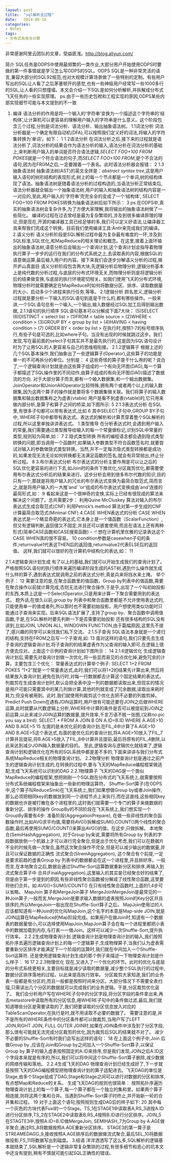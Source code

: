 ```yaml
---
layout: post
title:  "sql解析全过程"
date:   2014-06-16
categories: 
- Notes 
tags:
- 分布式系统与计算
---
```


非常感谢阿里云团队的文章，受益匪浅。http://blog.aliyun.com/

简介
SQL任务是ODPS中使用最频繁的一类作业,大部分用户开始使用ODPS时要做的第一件事情就是学习怎么写ODPS的SQL。ODPS SQL是一种非常灵活的语言,兼容大部分的SQL92规范,也对大规模计算场景做了一些特别的定制。有些用户写出的SQL让人看了之后茅塞顿开的感觉,也有一些神级用户经常写一些1000多行的SQL,让人看的只想撞墙。本文会介绍一下SQL是如何分析解析,并拆解成分布式飞天任务的一些实现原理。
ps.由于一些历史包袱和工程实现的原因,ODPS某些内部实现细节可能与本文提到的不一致
1. 编译
语法分析的作用是将一个输入的‘字符串’变换为一个描述这个字符串的‘结构体’,让计算机可以更容易的理解用户输入的字符串是什么意义。这个阶段包含三个过程,分别是词法分析、语法分析、输出抽象语法树。
1.1词法分析
词法分析器是一个确定有限自动机(DFA),可以按照我们定义好的词法,将输入的字符集转换为‘单词’。如下：
1
1.2语法分析
在词法分析之后,接下来的过程就是语法分析了,词法分析的结果会作为语法分析的输入,语法分析在词法分析的基础上,来判断用户输入的单词是否符合语法逻辑,*SELECT FOO+100 FROM POKES*就是一个符合语法的句子,而*SELECT FOO+100 FROM*,是个不合法的语句,因为在FROM之后,一定要跟着一个表名。此时语法分析器会报错：
2
1.3抽象语法树
抽象语法树(AST)的英文全拼是：*abstract syntax tree*,这是用户输入语句的树形结构的表现形式,树上的每一个节点都是一个单词,树的结构体现了语法。抽象语法树是随着语法分析的过程构造的,当语法分析正常结束后,语法分析器就会输出一个抽象语法树,用户的输入和抽象语法树的结构内容是一一对应的,至此,用户输入的‘字符串’完完全全的变成了一个‘结构体’, SELECT FOO+100 FROM POKES转换为抽象语法树后如下所示：
3
ps.在ODPS中,真实的抽象语法树会复杂许多,为了方便大家理解,我将输出的抽象语法树做了一些简化。
编译的过程在过去曾经是最为复杂繁琐的,涉及到很多编译原理的理论,但是现在,开源的编译器工具已经足够的多,我们可以定义好语法,让编译器工具来帮我们完成这个转换。目前我们使用编译工具:Antlr来完成我们的编译。
2.语义分析
语义分析阶段是SQL解析过程中最为复杂最有难度的一环,涉及到SQL标准,SQL优化,和MapReduce的相关理论和概念。在这里,接着上面环输出的抽象语法树,语意分析后会输出一个查询计划,这个查询计划会指导着物理执行算子一步步的运行在我们的分布式系统之上,去读取表的内容,根据SQL的语意做运算,最后输入用户的内容。接下来我们会逐步分解语义分析的过程,揭开庐山真面目
语义分析阶段包含两大块,先逻辑分析后物理分析,逻辑分析基本上是纯代数的分析过程,与底层的分布式环境无关,而物理分析则是将逻辑分析后的结果做变换,与底层的执行环境密切相关。如我们使用飞天的分布式环境,物理分析时就需要确定在MapReduce时如何将数据分区、排序、读取数据量的大小、启动多少个进程来执行任务,等等。
2.1逻辑分析
顾名思义,逻辑分析过程就是要分析一下输入的SQL语句到底是干什么的,都有哪些操作。一般来讲,一个SQL语句总有一个输入,一个输出,输入数据经过SQL加工后得到输出数据,
2.1.1语句的执行顺序
SQL语句基本可以分解成下面7大块：
(5)SELECT (6)DISTINCT < select list >
(1)FROM < table source >
(2)WHERE < condition >
(3)GROUP BY < group by list >
(4)HAVING < having condition >
(7) ORDER BY < order by list >
在执行时,按照1-7的标号顺序执行,有些子句是可选的,比如where子句。当没有出现的时候就跳过这步。我们发现,写在最前面的select子句其实并不是最先执行的,这是因为SQL语句设计时为了让用SQL的人更容易与自己的思维相衔接。
2.1.2逻辑算子
根据上述的几个SQL基本操作,我们抽象出了一些逻辑算子(Operator),这些算子的功能是单一的不可再拆分的单位。分别是：
4
这些奇怪的算子是干什么用的呢？说白了,一个逻辑查询计划就是由这些算子组成的一个有向无环图(DAG),每一个算子都描述了SQL操作里的不同动作,由算子组成的有向无环图(DAG)描述了数据流的方向.
对于大部分算子而言,都有一个输入数据集,和一个输出数据集。JoinOperator和UnionAllOperator比较特殊,拥有两个或者两个以上的输入数据集,因为这两个算子的操作就是要将多个数据集做关联。我们将算子的输入数据集和输出数据集称之为虚表(vtable)
用户是看不到虚表(vtable)的,它只用来做内部分析,是算子和算子之间的桥梁,如下图所示:
5
2.1.3表达式分析
在SQL里,有很多子句都可以带有表达式,比如
6
其中SELECT子句中,GROUP BY子句中, WHERE子句中都带有表达式。表达式的解析和计算贯穿着整个SQL解析的过程,所以这里单独讲讲表达式。
1.类型推导
在分析表达式时,会遇到用户输入的常量,我们需要通过类型推导给输入的每一个常量做标记,识别SQL中常量的类型,规则较为简单,如：
7
2.隐式类型转换
所有的编程语言都会遇到隐式类型转换的问题,即当调用一个函数时,如果输入参数类型不符合函数签名时,就要尝试对输入的参数做隐式类型转换。当然,并不一定每次隐式类型转换都是成功的,如果发现无法无论如何转换都无法满足函数的签名,就会有异常抛出,终止分析过程。
 8
3.布尔表达式分析
布尔表达式的分析主要作用是可以让之后的SQL优化更容易的进行下去,如Join时的条件下推优化,分区裁剪优化,都需要使用布尔表达式分析后的结果来进行。这步分析会用到很多布尔代数的知识,目的只有一个,那就是将用户输入的冗长的布尔表达式变换为最简合取范式,简而言之,就是将用户输入的一大推’and’ ‘or’组成的布尔表达式变换成由’and’连接的最简形式,如：
9
看起来这是一个很神奇的变换,实际上已经有很现成的算法来解决这个问题了。总共需要2步：
利用Quine McCluskey 算法对输入的布尔表达式生成合取范式(CNF)
利用Petrick’s method 算法对第一步生成的CNF计算最简合取范式(Minimal CNF)
4.CASE WHEN表达式的分析
CASE WHEN表达式是一个略显奇葩的表达式,它本身上是一个值函数（ScalarFunction）,但又有逻辑判断,返回值又不固定,并且还可以嵌套使用,而且在语法上还有两种形式(简单CASE函数和CASE搜索函数) – -! 想在计算机里优雅的记录表达这个CASE WHEN真的很不容易。
10
condition参数是casewhen子句的条件,returnvalue1代表这THEN后的返回值,returnvalue2代表ELSE后的返回值。
这样,我们就可以很好的在计算机中结构化的表达,如：
11
 
2.1.4逻辑查询计划生成
有了以上的基础,我们就可以开始生成我们的查询计划了。严格按照SQL语句的执行顺序来遍历编译阶段生成的AST树,遇到什么操作就生成什么样的算子,遇到表达式就调用之前的表达式分析,真是兵来将挡水来土掩。
举个例子：
12
需要注意的是,在聚合函数里的值函数、Group by列表中的值函数,需要在聚合操作以前就计算完成,否则无法进行聚合操作,于是乎,出现了一个叫初始投影的东西,本质上这是一个SelectOperator,只是用来计算一下聚合需要用到的表达式。
题外话,在很久以前,group by 列表中和聚合函数里都是不允许使用表达式的,只能使用单一的值或者列,所以那时也不需要初始投影。用户想使用类似功能时只能通过子查询来实现。后来SQL语法扩展了,支持了group by、聚合函数中调用值函数,于是,在SQL解析时要先判断一下是否需要初始投影
还有很多结构的SQL没有讲到,比如JOIN, UNION ALL, WINDOWN FUNCTION,由于篇幅原因,这里先不提了,感兴趣的同学可以来找我们私下交流。
2.1.5子查询
SQL语法本身就是一个递归的结构,支持在FROM之后写一个子查询,如:
13
面对这样的语句,我们只要先去生成子查询的逻辑查询计划,将子查询的的结果虚表作为父查询的输入即可,在逻辑上很方便去应对。上面这个示例的查询计划如下图所示：
14
2.1.6逻辑优化
生成逻辑查询计划后,需要先对查询计划做一次优化,将一些显而易见的点优化掉,避免冗余的计算。主要包含三个优化：
常量表达式的计算举个例子:
SELECT 1+2 FROM POKES
“1+2“就是一个常量表达式,此时,我们可以将1+2的结果先计算出来,然后将结果放入查询计划,避免在执行时,对每一行数据都去计算这个固定结果的表达式。
列裁剪在生成查询计划时,默认会把全表中没一列的数据都读取出来,但现实的情况是用户可能只需要其中的某几列做计算,其他的列就变成了冗余数据,读取出来耗时耗力,但没有被用到。此时,我们就使用列裁剪这个优化去把不必要的列裁剪掉。
Predict Push Down在遇有JOIN运算时,用户很有可能还要在JOIN之后做WHERE运算,此时就要从代数逻辑上分析,WHERE中计算的条件是否可以被提前到JOIN之前运算,以此来减少JOIN运算的数据量,提升效率,千言万语不胜一张图,(又称no pic you say a bird):
SELECT * FROM A JOIN B ON A.ID=B.ID WHERE A.AGE>10 AND B.AGE>5
15
左面的是未优化前的查询计划,在FIL_4中计算了A.AGE>10 AND B.AGE>5这个表达式,右面的是优化后的查询计划,将A.AGE>10放入了FIL_7计算并且提前,将B.AGE>5放入了FIL_8中计算并且提前,最后将原有的FIL_4删除,以此来达到减少JOIN输入数据量的目的。
至此,逻辑查询与逻辑优化就结束了,逻辑查询计划和逻辑优化在所有的SQL系统中都是差不多的,下面来讲讲与我们分布式系统MapReduce相关的物理查询计划。
2.2物理分析
物理查询计划是通过之前产生的逻辑查询计划生成的,在转换的过程中,要与飞天的MapReduce编程框架做适配,生成飞天系统可以识别的DAG
2.2.1物理算子
飞天的DAG是一个类似MapReduce的编程框架,想把刚刚一个SQL跑在分布式的飞天系统上,就需要按照分布式系统编程框架来抽象出一些新的物理运算符。
Shuffle-Sort算子(在ODPS中,这个算子叫ReduceSink)在飞天系统上,我们如果想做Group by或者Join操作,那么必须把相同key的数据放到同一个进程节点上来执行,而在这直线,这些相同key的数据也许是被打散在各个进程里的,这时我们就需要一个专门的算子来做数据的重新分区、排序的操作
GroupBy的不同阶段在飞天系统上,我们想实现一个GroupBy需要有4步:
准备阶段(AggregationPrepare), 在做一些非线性的聚合函数操作时,比如AVG求平均值,需要将AVG()拆解成SUM(),COUNT()两个线性的聚合函数,最后再使用SUM()/COUNT()来算出AVG()的值。在这步,只做拆解。
本地聚合(SemiHashAggregation), 对于Group by来说,需要将所有Group by 列表的字段数据放倒一个机器上才可以进行完全聚合,但是出于优化考虑,我们可以在数据片不全的时候先做一次聚合,虽然这次聚合操作不完全,但是可以减少输出的数据量,并且可以保证数据的正确性
流式聚合(StremAggregation), 这个聚合有个前提,一定是要求前趋的虚表Group by 列表中的数据都会在这一个进程里,并且排好序。一般而言,在本地聚合之后,数据会通过Shuffle-Sort运算数据重新分区和排序,再输入到流式聚合算子中
合并(FinalAggregation),这里输入的其实是已经聚合好的结果了,但是由于第一步提到的原因,有些非线性聚合函数被分解成了线性聚合函数,这里要将他们合并。如:AVG()=SUM()/COUNT()
在只有线性聚合函数时,上面的1,4步可以省略。
MapJoin 算子和MergeJoin算子
MergeJoinMergeJoin是最常见的一种Join算子,一般而言,MergeJoin是要求输入数据的虚表按照Join的Key分区并且排序的,所以MergeJoin一般出现在Shuffle-Sort算子之后。
MapJoin使用过的人应该都知道有一种Join的优化叫MapJoin,这个名字的本意是Map-side JOIN,就是JOIN运算在MapReduce的Map阶段完成。如果用户在做Join时,知道有一个数据表的数据量很小,可以选择使用MapJoin,MapJoin算子会在每一个进程里都把小表中的数据加载到内存,与打表一一做Join。这样可以减少一次Shuffle-Sort,提升执行效率。
2.2.2生成物理查询计划
逻辑查询计划是物理查询计划的输入,我们按照拓扑序去遍历逻辑查询计划上的每一个逻辑算子,生成物理算子,当我们认为虚表需要重新分区排序才能满足下一个阶段的运算时,我们就在中间加入一个Shuffle-Sort运算符.
还是使用逻辑查询计划生成的那个例子来描述一下物理查询计划是什么样子：
 16
17
2.2.3物理优化
现在,又进入了一个优化的环节。此时的优化与底层的分布式系统更相关,主要目标就是减少读取的数据量,减少整个SQL执行的过程中,数据分区排序落地的过程。以此来提高执行效率。
分区裁剪大家知道,我们的业务表一般都是有分区的,而且一般都是按照时间来分区。大部分情况下不需要全表扫描,只需读出几个分区的数据就可以完成我们的业务逻辑。于是,分区裁剪优化诞了。
我们会分析用户写在WHERE子句中的分区字段,将分区字段的条件拿出来,再去metastore中读取所有的分区信息,用WHERE子句中的条件做过滤,最后,我们就知道哪些分区是需要读取的了,我们把要读取的分区信息放入对应的TableScanOperator,在执行是时,就不用读取不必要的数据了。
需要注意的是,并不是所有的WHERE条件中的分区条件都可以做裁剪,当用户写了LEFT JOIN,RIGHT JOIN, FULL OUTER JOIN时,如果在JOIN条件中涉及到了分区字段,那么很有可能就无法完成分区裁剪的优化,因为裁剪后SQL的结果就不对了。
减少不必要的Shuffle-Sort有时我们会写出这样的语句：
18
在上面这个例子中,Join 后做Group by ,应该在Join和Group by之间加入一个Shuffle-Sort算子,以保证Group by 算子的输入虚表按照固定的A.ID来排序,但是我们发现,JOIN之后A.ID这个字段本来就是有序的,所以,我们可以将中间这个Shuffle-Sort算子删除,减少数据的网络传输和落地。
2.2.4生成飞天的DAG
物理查询计划已经生成好了,下一步就是按照飞天的DAG编程模型把物理查询计划的算子适配进去。飞天DAG的单位是Stage,由多个Stage组成了DAG,Stage和Stage之间可以进行对数据的分区和排序,有点想Map和Reduce的关系。
生成飞天DAG的规则也很简单：
按照拓扑序遍历物理查询计划上的每一个算子,每一个算子都在一个独立的集和里。如果两个算子相连接,则将这两个集和合并。当遇到Shuffle-Sort算子时终止,并开始新一轮的合并集和过程。
19
对于上面这个语句,按照规则生成DAG后的样子如下:
20
其中每一个灰色的方块代表Fuxi的一个Stage。TS_1在STAGE1中读取表A,RS_3进按A.ID进行分区排序,TS_2在STAGE2中读取表B,RS_4按照B.ID进行分区排序。JOIN_5在STAGTE3中,按照A.ID=B.ID做MergeJoin, SEMIHASH_7为Group by A.AGE做半聚合,通过RS_8将数据按照A.AGE重新分区排序。 STAGE3的第一算子是STREAMEDAGG_9,接收按照A.AGE排序后的数据做流式聚合,最后SEL_10将数据做投影,FS_11将数据写出到磁盘。
3.结语
洋洋洒洒写了这么多,SQL解析的逻辑基本就结束了,SQL解析是一个逻辑非常复杂繁琐的过程,有很多细节和恶心的坑本文中还没有提到,稍有不慎就可能引起SQL正确性的错误。


